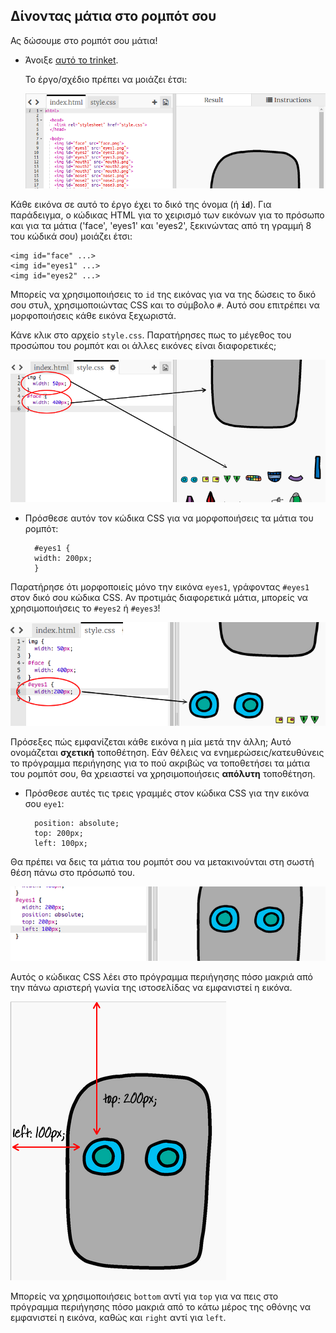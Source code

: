 ## Δίνοντας μάτια στο ρομπότ σου

Ας δώσουμε στο ρομπότ σου μάτια!

+ Άνοιξε [αυτό το trinket](http://jumpto.cc/web-robot).
    
    Το έργο/σχέδιο πρέπει να μοιάζει έτσι:
    
    ![screenshot (στιγμιότυπο οθόνης)](images/robot-starter.png)

Κάθε εικόνα σε αυτό το έργο έχει το δικό της όνομα (ή **`id`**). Για παράδειγμα, ο κώδικας HTML για το χειρισμό των εικόνων για το πρόσωπο και για τα μάτια ('face', 'eyes1' και 'eyes2', ξεκινώντας από τη γραμμή 8 του κώδικά σου) μοιάζει έτσι:

    <img id="face" ...>
    <img id="eyes1" ...>
    <img id="eyes2" ...>
    

Μπορείς να χρησιμοποιήσεις το `id` της εικόνας για να της δώσεις το δικό σου στυλ, χρησιμοποιώντας CSS και το σύμβολο `#`. Αυτό σου επιτρέπει να μορφοποιήσεις κάθε εικόνα ξεχωριστά.

Κάνε κλικ στο αρχείο `style.css`. Παρατήρησες πως το μέγεθος του προσώπου του ρομπότ και οι άλλες εικόνες είναι διαφορετικές;

![screenshot (στιγμιότυπο οθόνης)](images/robot-id.png)

+ Πρόσθεσε αυτόν τον κώδικα CSS για να μορφοποιήσεις τα μάτια του ρομπότ:
    
        #eyes1 {
        width: 200px;
        }
        

Παρατήρησε ότι μορφοποιείς μόνο την εικόνα `eyes1`, γράφοντας `#eyes1` στον δικό σου κώδικα CSS. Αν προτιμάς διαφορετικά μάτια, μπορείς να χρησιμοποιήσεις το `#eyes2` ή `#eyes3`!

![screenshot (στιγμιότυπο οθόνης)](images/robot-eyes-width.png)

Πρόσεξες πώς εμφανίζεται κάθε εικόνα η μία μετά την άλλη; Αυτό ονομάζεται **σχετική** τοποθέτηση. Εάν θέλεις να ενημερώσεις/κατευθύνεις το πρόγραμμα περιήγησης για το πού ακριβώς να τοποθετήσει τα μάτια του ρομπότ σου, θα χρειαστεί να χρησιμοποιήσεις **απόλυτη** τοποθέτηση.

+ Πρόσθεσε αυτές τις τρεις γραμμές στον κώδικα CSS για την εικόνα σου `eye1`:
    
        position: absolute;
        top: 200px;
        left: 100px;
        

Θα πρέπει να δεις τα μάτια του ρομπότ σου να μετακινούνται στη σωστή θέση πάνω στο πρόσωπό του.

![screenshot](images/robot-eyes-position.png)

Αυτός ο κώδικας CSS λέει στο πρόγραμμα περιήγησης πόσο μακριά από την πάνω αριστερή γωνία της ιστοσελίδας να εμφανιστεί η εικόνα.

![screenshot](images/robot-eyes-position2.png)

Μπορείς να χρησιμοποιήσεις `bottom` αντί για `top` για να πεις στο πρόγραμμα περιήγησης πόσο μακριά από το κάτω μέρος της οθόνης να εμφανιστεί η εικόνα, καθώς και `right` αντί για `left`.